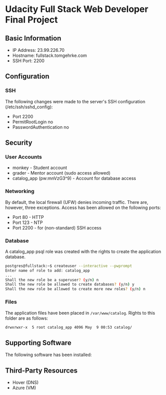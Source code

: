 # Udacity Full Stack Web Developer Final Project

## Basic Information

* IP Address: 23.99.226.70
* Hostname: fullstack.tomgehrke.com
* SSH Port: 2200

## Configuration

### SSH

The following changes were made to the server's SSH configuration (/etc/ssh/sshd_config):

* Port 2200
* PermitRootLogin no
* PasswordAuthentication no

## Security

### User Accounts

* monkey - Student account
* grader - Mentor account (sudo access allowed)
* catalog_app (pw:mnVzG3^9) - Account for database access

### Networking

By default, the local firewall (UFW) denies incoming traffic. There are, however,
three exceptions. Access has been allowed on the following ports:

* Port 80 - HTTP
* Port 123 - NTP
* Port 2200 - for (non-standard) SSH access

### Database

A catalog_app psql role was created with the rights to create the application database.

```bash
postgres@fullstack:~$ createuser --interactive --pwprompt
Enter name of role to add: catalog_app
...
Shall the new role be a superuser? (y/n) n
Shall the new role be allowed to create databases? (y/n) y
Shall the new role be allowed to create more new roles? (y/n) n
```

### Files

The application files have been placed in `/var/www/catalog`. Rights to this folder are as follows:

```bash
drwxrwxr-x  5 root catalog_app 4096 May  9 00:53 catalog/
```

## Supporting Software

The following software has been installed:

## Third-Party Resources

* Hover (DNS)
* Azure (VM)